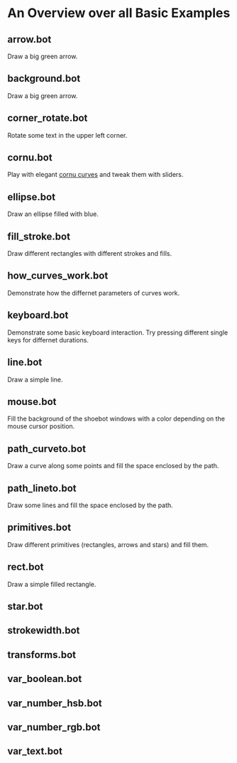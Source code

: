 An Overview over all Basic Examples
===================================

arrow.bot
---------
Draw a big green arrow.

background.bot
--------------
Draw a big green arrow.

corner_rotate.bot
-----------------
Rotate some text in the upper left corner.

cornu.bot
---------
Play with elegant [cornu curves](http://en.wikipedia.org/wiki/Fresnel_integral) and tweak them with sliders.

ellipse.bot
-----------
Draw an ellipse filled with blue.

fill_stroke.bot
---------------
Draw different rectangles with different strokes and fills.

how_curves_work.bot
-------------------
Demonstrate how the differnet parameters of curves work.

keyboard.bot
------------
Demonstrate some basic keyboard interaction. Try pressing different single keys for differnet durations.

line.bot
--------
Draw a simple line.

mouse.bot
---------
Fill the background of the shoebot windows with a color depending on the mouse cursor position.

path_curveto.bot
----------------
Draw a curve along some points and fill the space enclosed by the path.

path_lineto.bot
---------------
Draw some lines and fill the space enclosed by the path.

primitives.bot
--------------
Draw different primitives (rectangles, arrows and stars) and fill them.

rect.bot
--------
Draw a simple filled rectangle.

star.bot
--------

strokewidth.bot
---------------

transforms.bot
--------------

var_boolean.bot
---------------

var_number_hsb.bot
------------------

var_number_rgb.bot
------------------

var_text.bot
------------